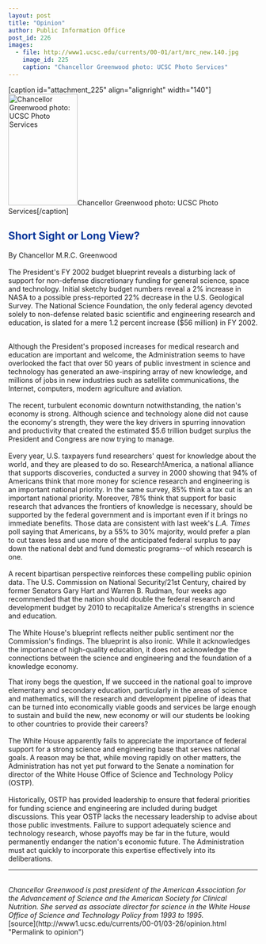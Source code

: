 ```yaml
---
layout: post
title: "Opinion"
author: Public Information Office
post_id: 226
images:
  - file: http://www1.ucsc.edu/currents/00-01/art/mrc_new.140.jpg
    image_id: 225
    caption: "Chancellor Greenwood photo: UCSC Photo Services"
---
```


[caption id="attachment_225" align="alignright" width="140"]<a href="http://localhost/mysite/wp-content/uploads/2001/03/mrc_new.140.jpg"><img class="size-full wp-image-225" src="http://localhost/mysite/wp-content/uploads/2001/03/mrc_new.140.jpg" alt="Chancellor Greenwood photo: UCSC Photo Services" width="140" height="225" /></a>Chancellor Greenwood photo: UCSC Photo Services[/caption]
<h2>
  <font color="#003399"><b>Short Sight or Long View?</b></font>
</h2>
<p>
  By Chancellor M.R.C. Greenwood<br>
  <br>
  The President's FY 2002 budget blueprint reveals a disturbing lack of support for non-defense discretionary funding for general science, space and technology. Initial sketchy budget numbers reveal a 2% increase in NASA to a possible press-reported 22% decrease in the U.S. Geological Survey. The National Science Foundation, the only federal agency devoted solely to non-defense related basic scientific and engineering research and education, is slated for a mere 1.2 percent increase ($56 million) in FY 2002.<br>
  <br>
</p>Although the President's proposed increases for medical research and education are important and welcome, the Administration seems to have overlooked the fact that over 50 years of public investment in science and technology has generated an awe-inspiring array of new knowledge, and millions of jobs in new industries such as satellite communications, the Internet, computers, modern agriculture and aviation.<br>
<br>
The recent, turbulent economic downturn notwithstanding, the nation's economy is strong. Although science and technology alone did not cause the economy's strength, they were the key drivers in spurring innovation and productivity that created the estimated $5.6 trillion budget surplus the President and Congress are now trying to manage.<br>
<br>
Every year, U.S. taxpayers fund researchers' quest for knowledge about the world, and they are pleased to do so. Research!America, a national alliance that supports discoveries, conducted a survey in 2000 showing that 94% of Americans think that more money for science research and engineering is an important national priority. In the same survey, 85% think a tax cut is an important national priority. Moreover, 78% think that support for basic research that advances the frontiers of knowledge is necessary, should be supported by the federal government and is important even if it brings no immediate benefits. Those data are consistent with last week's <i>L.A. Times</i> poll saying that Americans, by a 55% to 30% majority, would prefer a plan to cut taxes less and use more of the anticipated federal surplus to pay down the national debt and fund domestic programs--of which research is one.<br>
<br>
A recent bipartisan perspective reinforces these compelling public opinion data. The U.S. Commission on National Security/21st Century, chaired by former Senators Gary Hart and Warren B. Rudman, four weeks ago recommended that the nation should double the federal research and development budget by 2010 to recapitalize America's strengths in science and education.<br>
<br>
The White House's blueprint reflects neither public sentiment nor the Commission's findings. The blueprint is also ironic. While it acknowledges the importance of high-quality education, it does not acknowledge the connections between the science and engineering and the foundation of a knowledge economy.
<p>
  That irony begs the question, If we succeed in the national goal to improve elementary and secondary education, particularly in the areas of science and mathematics, will the research and development pipeline of ideas that can be turned into economically viable goods and services be large enough to sustain and build the new, new economy or will our students be looking to other countries to provide their careers?<br>
  <br>
  The White House apparently fails to appreciate the importance of federal support for a strong science and engineering base that serves national goals. A reason may be that, while moving rapidly on other matters, the Administration has not yet put forward to the Senate a nomination for director of the White House Office of Science and Technology Policy (OSTP).<br>
  <br>
  Historically, OSTP has provided leadership to ensure that federal priorities for funding science and engineering are included during budget discussions. This year OSTP lacks the necessary leadership to advise about those public investments. Failure to support adequately science and technology research, whose payoffs may be far in the future, would permanently endanger the nation's economic future. The Administration must act quickly to incorporate this expertise effectively into its deliberations.
</p>
<hr>
<i><br>
Chancellor Greenwood is past president of the American Association for the Advancement of Science and the American Society for Clinical Nutrition. She served as associate director for science in the White House Office of Science and Technology Policy from 1993 to 1995.</i><br>
[source](http://www1.ucsc.edu/currents/00-01/03-26/opinion.html "Permalink to opinion")
